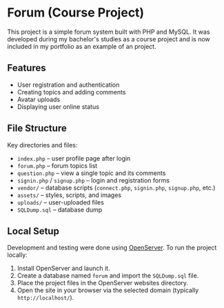# Forum (Course Project)

This project is a simple forum system built with PHP and MySQL. It was developed during my bachelor's studies as a course project and is now included in my portfolio as an example of an project.

## Features

- User registration and authentication  
- Creating topics and adding comments  
- Avatar uploads  
- Displaying user online status  

## File Structure

Key directories and files:

- `index.php` – user profile page after login  
- `forum.php` – forum topics list  
- `question.php` – view a single topic and its comments  
- `signin.php` / `signup.php` – login and registration forms  
- `vendor/` – database scripts (`connect.php`, `signin.php`, `signup.php`, etc.)  
- `assets/` – styles, scripts, and images  
- `uploads/` – user-uploaded files  
- `SQLDump.sql` – database dump  

## Local Setup

Development and testing were done using [OpenServer](https://ospanel.io/). To run the project locally:

1. Install OpenServer and launch it.  
2. Create a database named `forum` and import the `SQLDump.sql` file.  
3. Place the project files in the OpenServer websites directory.  
4. Open the site in your browser via the selected domain (typically `http://localhost/`).